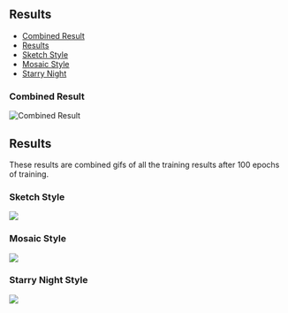 ## Results
* [Combined Result](https://github.com/shivanshu1641/Neural-Art-Style-Transfer/blob/main/Results/Readme.md#combined-result)
* [Results](https://github.com/shivanshu1641/Neural-Art-Style-Transfer/blob/main/Results/Readme.md#results-1)
* [Sketch Style](https://github.com/shivanshu1641/Neural-Art-Style-Transfer/blob/main/Results/Readme.md#sketch-style)
* [Mosaic Style](https://github.com/shivanshu1641/Neural-Art-Style-Transfer/blob/main/Results/Readme.md#mosaic-style)
* [Starry Night](https://github.com/shivanshu1641/Neural-Art-Style-Transfer/blob/main/Results/Readme.md#starry-night-style)

### Combined Result
![Combined Result](https://github.com/shivanshu1641/Neural-Art-Style-Transfer/blob/main/Results/ResultAllStyles.png?raw=true)


## Results
These results are combined gifs of all the training results after 100 epochs of training.
### Sketch Style
![](https://github.com/shivanshu1641/Neural-Art-Style-Transfer/blob/main/Results/Sketch%20Animation.gif?raw=true)

### Mosaic Style
![](https://github.com/shivanshu1641/Neural-Art-Style-Transfer/blob/main/Results/Mosaic%20Animation.gif?raw=true)

### Starry Night Style
![](https://github.com/shivanshu1641/Neural-Art-Style-Transfer/blob/main/Results/Starry%20Animation.gif?raw=true)
